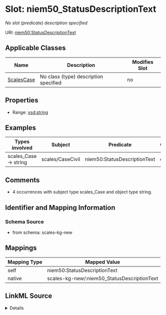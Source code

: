 

# Slot: niem50_StatusDescriptionText


_No slot (predicate) description specified_





URI: [niem50:StatusDescriptionText](http://release.niem.gov/niem/niem-core/5.0/StatusDescriptionText)



<!-- no inheritance hierarchy -->





## Applicable Classes

| Name | Description | Modifies Slot |
| --- | --- | --- |
| [ScalesCase](../classes/ScalesCase.md) | No class (type) description specified |  no  |







## Properties

* Range: [xsd:string](http://www.w3.org/2001/XMLSchema#string)






## Examples

| Types involved | Subject | Predicate | Object |
| --- | --- | --- | --- |
| scales_Case → string | scales/CaseCivil | niem50:StatusDescriptionText | closed |


## Comments

* 4 occurrences with subject type scales_Case and object type string.

## Identifier and Mapping Information







### Schema Source


* from schema: scales-kg-new




## Mappings

| Mapping Type | Mapped Value |
| ---  | ---  |
| self | niem50:StatusDescriptionText |
| native | scales-kg-new/:niem50_StatusDescriptionText |




## LinkML Source

<details>

```yaml
name: niem50_StatusDescriptionText
description: No slot (predicate) description specified
comments:
- 4 occurrences with subject type scales_Case and object type string.
examples:
- description: scales_Case → string
  object:
    example_object: closed
    example_object_type: string
    example_predicate: niem50:StatusDescriptionText
    example_subject: scales/CaseCivil
    example_subject_type: scales_Case
from_schema: scales-kg-new
rank: 1000
slot_uri: niem50:StatusDescriptionText
alias: niem50_StatusDescriptionText
domain_of:
- scales_Case
range: string

```
</details>